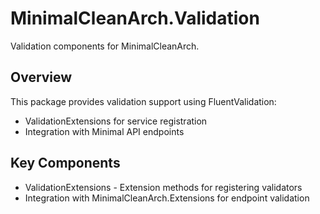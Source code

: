 ﻿# MinimalCleanArch.Validation

Validation components for MinimalCleanArch.

## Overview

This package provides validation support using FluentValidation:

- ValidationExtensions for service registration
- Integration with Minimal API endpoints

## Key Components

- ValidationExtensions - Extension methods for registering validators
- Integration with MinimalCleanArch.Extensions for endpoint validation
